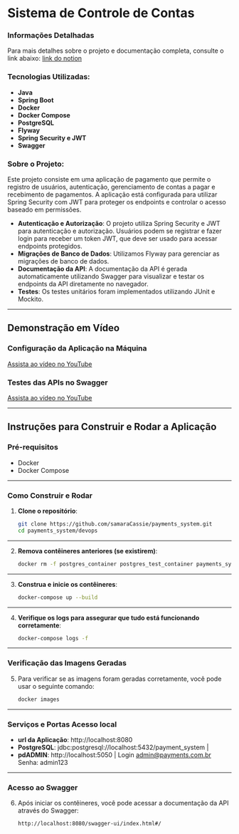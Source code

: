 # Sistema de Controle de Contas

### Informações Detalhadas

Para mais detalhes sobre o projeto e documentação completa, consulte o link abaixo:
[link do notion](https://cyclic-swordtail-44f.notion.site/Documenta-o-T-cnica-Sistema-de-Pagamentos-240bc2e554f08017aa88e9035fdd7853)

### Tecnologias Utilizadas:

- **Java**
- **Spring Boot**
- **Docker**
- **Docker Compose**
- **PostgreSQL**
- **Flyway**
- **Spring Security e JWT**
- **Swagger**

### Sobre o Projeto:
Este projeto consiste em uma aplicação de pagamento que permite o registro de usuários, autenticação, gerenciamento de contas a pagar e recebimento de pagamentos. A aplicação está configurada para utilizar Spring Security com JWT para proteger os endpoints e controlar o acesso baseado em permissões.

- **Autenticação e Autorização**: O projeto utiliza Spring Security e JWT para autenticação e autorização. Usuários podem se registrar e fazer login para receber um token JWT, que deve ser usado para acessar endpoints protegidos.
- **Migrações de Banco de Dados**: Utilizamos Flyway para gerenciar as migrações de banco de dados.
- **Documentação da API**: A documentação da API é gerada automaticamente utilizando Swagger para visualizar e testar os endpoints da API diretamente no navegador.
- **Testes**: Os testes unitários foram implementados utilizando JUnit e Mockito.

---
## Demonstração em Vídeo

### Configuração da Aplicação na Máquina

[Assista ao vídeo no YouTube](link)

### Testes das APIs no Swagger

[Assista ao vídeo no YouTube](link)

---

## Instruções para Construir e Rodar a Aplicação

### Pré-requisitos

- Docker
- Docker Compose

---

### Como Construir e Rodar

1. **Clone o repositório**:
    ```sh
    git clone https://github.com/samaraCassie/payments_system.git
    cd payments_system/devops
    ```

---

2. **Remova contêineres anteriores (se existirem)**:
    ```sh
    docker rm -f postgres_container postgres_test_container payments_system_app
    ```

---

3. **Construa e inicie os contêineres**:
    ```sh
    docker-compose up --build
    ```

---

4. **Verifique os logs para assegurar que tudo está funcionando corretamente**:
    ```sh
    docker-compose logs -f
    ```

---

### Verificação das Imagens Geradas

5. Para verificar se as imagens foram geradas corretamente, você pode usar o seguinte comando:
    ```sh
    docker images
    ```

---

### Serviços e Portas Acesso local

- **url da Aplicação**: http://localhost:8080
- **PostgreSQL**: jdbc:postgresql://localhost:5432/payment_system  |
- **pdADMIN**:  http://localhost:5050 | Login admin@payments.com.br Senha: admin123

---

### Acesso ao Swagger

6. Após iniciar os contêineres, você pode acessar a documentação da API através do Swagger:
    ```
    http://localhost:8080/swagger-ui/index.html#/
    ```
